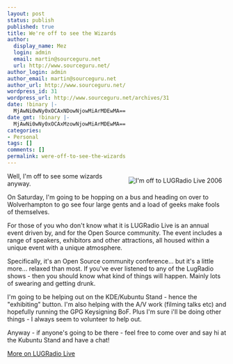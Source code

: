 ```yaml
---
layout: post
status: publish
published: true
title: We're off to see the Wizards
author:
  display_name: Mez
  login: admin
  email: martin@sourceguru.net
  url: http://www.sourceguru.net/
author_login: admin
author_email: martin@sourceguru.net
author_url: http://www.sourceguru.net/
wordpress_id: 31
wordpress_url: http://www.sourceguru.net/archives/31
date: !binary |-
  MjAwNi0wNy0xOCAxNDowNjowMiArMDEwMA==
date_gmt: !binary |-
  MjAwNi0wNy0xOCAxMzowNjowMiArMDEwMA==
categories:
- Personal
tags: []
comments: []
permalink: were-off-to-see-the-wizards
---
```

<p><img title="I'm off to LUGRadio Live 2006" style="padding-right: 10px; padding-left: 10px; padding-bottom: 10px; padding-top: 10px" alt="I'm off to LUGRadio Live 2006" src="http://silenceisdefeat.org/~barbobot/lugradio/badge_exhibiting2.png" align="right" />Well, I'm off to see some wizards anyway.</p>
<p>On Saturday, I'm going to be hopping on a bus and heading on over to Wolverhampton to go see four large gents and a load of geeks make fools of themselves.</p>
<p>For those of you who don't know what it is LUGRadio Live is an annual event driven by, and for the Open Source community. The event includes a range of speakers, exhibitors and other attractions, all housed within a unique event with a unique atmosphere.</p>
<p>Specifically, it's an Open Source community conference... but it's a little more... relaxed than most. If you've ever listened to any of the LugRadio shows - then you should know what kind of things will happen. Mainly lots of swearing and getting drunk.</p>
<p>I'm going to be helping out on the KDE/Kubuntu Stand - hence the "exhibiting" button. I'm also helping with the A/V work (filming talks etc) and hopefully running the GPG Keysigning BoF. Plus I'm sure i'll be doing other things - I always seem to volunteer to help out.</p>
<p>Anyway - if anyone's going to be there - feel free to come over and say hi at the Kubuntu Stand and have a chat!</p>
<p><a href="http://www.lugradio.org/live/2006/index.php/Main_Page">More on LUGRadio Live</a></p>
